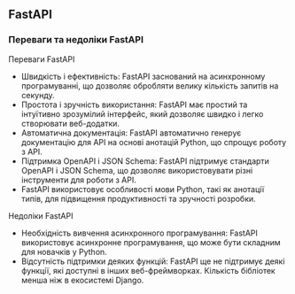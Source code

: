 ## FastAPI

### Переваги та недоліки FastAPI

Переваги FastAPI

- Швидкість і ефективність: FastAPI заснований на асинхронному програмуванні, що дозволяє обробляти велику кількість запитів на секунду.
- Простота і зручність використання: FastAPI має простий та інтуїтивно зрозумілий інтерфейс, який дозволяє швидко і легко створювати веб-додатки.
- Автоматична документація: FastAPI автоматично генерує документацію для API на основі анотацій Python, що спрощує роботу з API.
- Підтримка OpenAPI і JSON Schema: FastAPI підтримує стандарти OpenAPI і JSON Schema, що дозволяє використовувати різні інструменти для роботи з API.
- FastAPI використовує особливості мови Python, такі як анотації типів, для підвищення продуктивності та зручності розробки. 

Недоліки FastAPI

- Необхідність вивчення асинхронного програмування: FastAPI використовує асинхронне програмування, що може бути складним для новачків у Python.
- Відсутність підтримки деяких функцій: FastAPI ще не підтримує деякі функції, які доступні в інших веб-фреймворках. Кількість бібліотек менша ніж в екосистемі Django.
